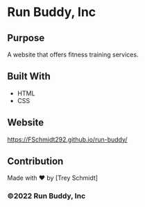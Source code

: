 # Run Buddy, Inc

## Purpose
A website that offers fitness training services. 

## Built With
* HTML
* CSS

## Website
https://FSchmidt292.github.io/run-buddy/

## Contribution
Made with ❤️ by [Trey Schmidt]

### ©️2022 Run Buddy, Inc 
